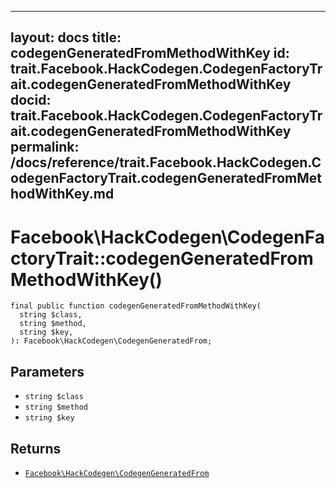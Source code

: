 
***

layout: docs
title: codegenGeneratedFromMethodWithKey
id: trait.Facebook.HackCodegen.CodegenFactoryTrait.codegenGeneratedFromMethodWithKey
docid: trait.Facebook.HackCodegen.CodegenFactoryTrait.codegenGeneratedFromMethodWithKey
permalink: /docs/reference/trait.Facebook.HackCodegen.CodegenFactoryTrait.codegenGeneratedFromMethodWithKey.md
---







# Facebook\\HackCodegen\\CodegenFactoryTrait::codegenGeneratedFromMethodWithKey()




``` Hack
final public function codegenGeneratedFromMethodWithKey(
  string $class,
  string $method,
  string $key,
): Facebook\HackCodegen\CodegenGeneratedFrom;
```




## Parameters




* ` string $class `
* ` string $method `
* ` string $key `




## Returns




- [` Facebook\HackCodegen\CodegenGeneratedFrom `](<class.Facebook.HackCodegen.CodegenGeneratedFrom.md>)